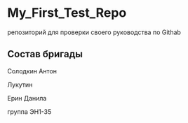 # My_First_Test_Repo
репозиторий для проверки своего руководства по Githab
## Состав бригады

Солодкин Антон

Лукутин

Ерин Данила

группа ЭН1-35
